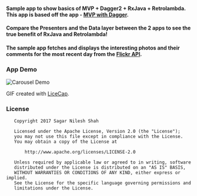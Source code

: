 #### Sample app to show basics of MVP + Dagger2 + RxJava + Retrolambda. This app is based off the app - [MVP with Dagger](https://github.com/sgzsh269/android-mvp-with-dagger2).
#### Compare the Presenters and the Data layer between the 2 apps to see the true benefit of RxJava and Retrolambda! 

#### The sample app fetches and displays the interesting photos and their comments for the most recent day from the [Flickr API](https://www.flickr.com/services/api/).

### App Demo
![Carousel Demo](/carousel_demo.gif)

GIF created with [LiceCap](http://www.cockos.com/licecap/).

### License 
```
   Copyright 2017 Sagar Nilesh Shah

   Licensed under the Apache License, Version 2.0 (the "License");
   you may not use this file except in compliance with the License.
   You may obtain a copy of the License at

       http://www.apache.org/licenses/LICENSE-2.0

   Unless required by applicable law or agreed to in writing, software
   distributed under the License is distributed on an "AS IS" BASIS,
   WITHOUT WARRANTIES OR CONDITIONS OF ANY KIND, either express or implied.
   See the License for the specific language governing permissions and
   limitations under the License.
```